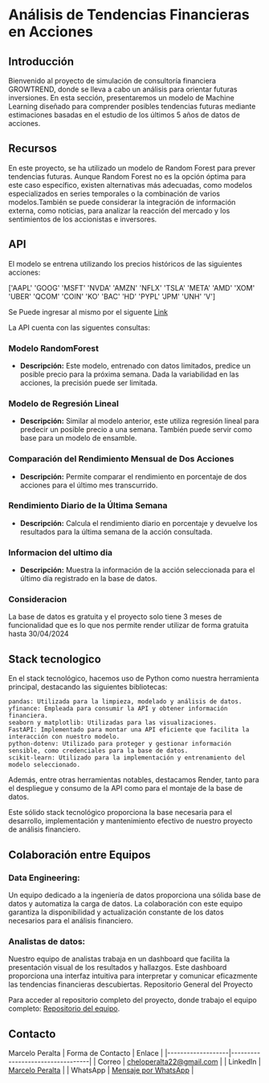 # Análisis de Tendencias Financieras en Acciones



## Introducción 

Bienvenido al proyecto de simulación de consultoría financiera GROWTREND, donde se lleva a cabo un análisis para orientar futuras inversiones. En esta sección, presentaremos un modelo de Machine Learning 
diseñado para comprender posibles tendencias futuras mediante estimaciones basadas en el estudio de los últimos 5 años de datos de acciones.

## Recursos

En este proyecto, se ha utilizado un modelo de Random Forest para prever tendencias futuras. Aunque Random Forest no es la opción óptima para este caso específico, existen alternativas más adecuadas,
como modelos especializados en series temporales o la combinación de varios modelos.También se puede considerar la integración de información externa, como noticias, para analizar la reacción del mercado
y los sentimientos de los accionistas e inversores.

## API 
El modelo se entrena utilizando los precios históricos de las siguientes acciones:

['AAPL' 'GOOG' 'MSFT' 'NVDA' 'AMZN' 'NFLX' 'TSLA' 'META' 'AMD' 'XOM' 'UBER' 'QCOM' 'COIN' 'KO' 'BAC' 'HD' 'PYPL' 'JPM' 'UNH' 'V']

Se Puede ingresar al mismo por el siguente [Link](https://proyectonocountryml.onrender.com/docs)

La API cuenta con las siguentes consultas:

### Modelo RandomForest

- **Descripción:** Este modelo, entrenado con datos limitados, predice un posible precio para la próxima semana. Dada la variabilidad en las acciones, la precisión puede ser limitada.

### Modelo de Regresión Lineal

- **Descripción:** Similar al modelo anterior, este utiliza regresión lineal para predecir un posible precio a una semana. También puede servir como base para un modelo de ensamble.

### Comparación del Rendimiento Mensual de Dos Acciones

- **Descripción:** Permite comparar el rendimiento en porcentaje de dos acciones para el último mes transcurrido.

### Rendimiento Diario de la Última Semana

- **Descripción:** Calcula el rendimiento diario en porcentaje y devuelve los resultados para la última semana de la acción consultada.

### Informacion del ultimo dia

- **Descripción:** Muestra la información de la acción seleccionada para el último día registrado en la base de datos.


### Consideracion

La base de datos es gratuita y el proyecto solo tiene 3 meses de funcionalidad que es lo que nos permite render utilizar de forma gratuita hasta 30/04/2024

## Stack tecnologico

En el stack tecnológico, hacemos uso de Python como nuestra herramienta principal, destacando las siguientes bibliotecas:

    pandas: Utilizada para la limpieza, modelado y análisis de datos.
    yfinance: Empleada para consumir la API y obtener información financiera.
    seaborn y matplotlib: Utilizadas para las visualizaciones.
    FastAPI: Implementado para montar una API eficiente que facilita la interacción con nuestro modelo.
    python-dotenv: Utilizado para proteger y gestionar información sensible, como credenciales para la base de datos.
    scikit-learn: Utilizado para la implementación y entrenamiento del modelo seleccionado.

Además, entre otras herramientas notables, destacamos Render, tanto para el despliegue y consumo de la API como para el montaje de la base de datos.

Este sólido stack tecnológico proporciona la base necesaria para el desarrollo, implementación y mantenimiento efectivo de nuestro proyecto de análisis financiero.

## Colaboración entre Equipos

### Data Engineering:
Un equipo dedicado a la ingeniería de datos proporciona una sólida base de datos y automatiza la carga de datos. La colaboración con este equipo garantiza la disponibilidad y actualización constante de los datos necesarios para el análisis financiero.

### Analistas de datos:
Nuestro equipo de analistas trabaja en un dashboard que facilita la presentación visual de los resultados y hallazgos. Este dashboard proporciona una interfaz intuitiva para interpretar y comunicar eficazmente las tendencias financieras descubiertas.
Repositorio General del Proyecto

Para acceder al repositorio completo del proyecto, donde trabajo el equipo completo: [Repositorio del equipo](https://github.com/No-Country/c16-96-m-data-bi).

## Contacto
Marcelo Peralta
| Forma de Contacto | Enlace                           |
|-------------------|----------------------------------|
| Correo            | [cheloperalta22@gmail.com](mailto:cheloperalta22@gmail.com)     |
| LinkedIn          | [Marcelo Peralta](https://www.linkedin.com/in/marcelo-peralta2) |
| WhatsApp          | [Mensaje por WhatsApp](https://wa.me/+5492616325753)  |

